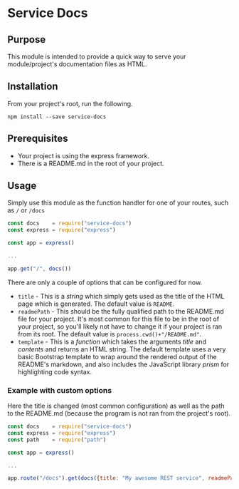 # Service Docs

## Purpose

This module is intended to provide a quick way to serve your module/project's documentation files as HTML.

## Installation

From your project's root, run the following.

```
npm install --save service-docs
```

## Prerequisites

* Your project is using the express framework.
* There is a README.md in the root of your project.

## Usage

Simply use this module as the function handler for one of your routes, such as ```/``` or ```/docs```

```javascript
const docs    = require("service-docs")
const express = require("express")

const app = express()

...

app.get("/", docs())
```

There are only a couple of options that can be configured for now.

* ```title``` - This is a *string* which simply gets used as the title of the HTML page which is generated. The default value is ```README```.
* ```readmePath``` - This should be the fully qualified path to the README.md file for your project. It's most common for this file to be in the root of your project, so you'll likely not have to change it if your project is ran from its root. The default value is ```process.cwd()+"/README.md"```.
* ```template``` - This is a *function* which takes the arguments *title* and *contents* and returns an HTML string. The default template uses a very basic Bootstrap template to wrap around the rendered output of the README's markdown, and also includes the JavaScript library *prism* for highlighting code syntax.

### Example with custom options

Here the title is changed (most common configuration) as well as the path to the README.md (because the program is not ran from the project's root).

```javascript
const docs    = require("service-docs")
const express = require("express")
const path    = require("path")

const app = express()

...

app.route("/docs").get(docs({title: "My awesome REST service", readmePath: path.resolve("./README.md")}))
```